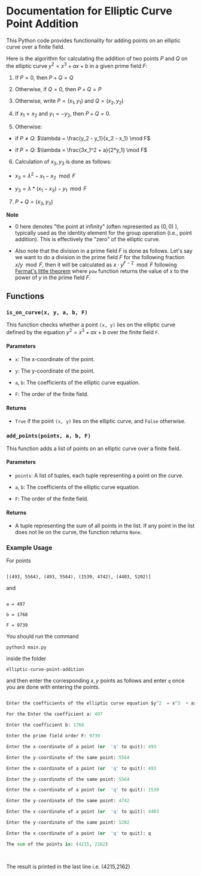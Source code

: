 
# Documentation for Elliptic Curve Point Addition

  

This Python code provides functionality for adding points on an elliptic curve over a finite field.

  

Here is the algorithm for calculating the addition of two points $P$ and $Q$ on the elliptic curve $y^2 = x^3 + ax + b$ in a given prime field $F$:

  

1. If $P = 0$, then $P + Q = Q$

2. Otherwise, if $Q = 0$, then $P + Q = P$

3. Otherwise, write $P = (x_1, y_1)$ and $Q = (x_2,y_2)$

4. If $x_1 = x_2$ and $y_1 = - y_2$, then $P + Q = 0$.

5. Otherwise:

- if $P \neq Q$: $\lambda = \frac{y_2 - y_1}{x_2 - x_1} \mod F$

- if $P = Q$: $\lambda = \frac{3x_1^2 + a}{2*y_1} \mod F$

6. Calculation of $x_3,y_3$ is done as follows:

- $x_3 = \lambda^2 - x_1 - x_2  \mod F$

- $y_3 = \lambda*( x_1 - x_3) - y_1  \mod F$

7. $P + Q = (x_3,y_3)$

  

**Note**

- $0$ here denotes "the point at infinity" (often represented as $(0,0)$ ), typically used as the identity element for the group operation (i.e., point addition). This is effectively the "zero" of the elliptic curve.

  

- Also note that the division in a prime field $F$ is done as follows. Let's say we want to do a division in the prime field $F$ for the following fraction $x/y \mod F$, then it will be calculated as $x \cdot y^{F-2} \mod F$ following [Fermat's little theorem](https://en.wikipedia.org/wiki/Fermat%27s_little_theorem) where `pow` function returns the value of $x$ to the power of $y$ in the prime field $F$.

  

## Functions

  

### `is_on_curve(x, y, a, b, F)`

  

This function checks whether a point `(x, y)` lies on the elliptic curve defined by the equation $y^2 = x^3 + ax + b$ over the finite field `F`.

  

#### Parameters

  

- `x`: The x-coordinate of the point.

- `y`: The y-coordinate of the point.

- `a`, `b`: The coefficients of the elliptic curve equation.

- `F`: The order of the finite field.

  

#### Returns

  

- `True` if the point `(x, y)` lies on the elliptic curve, and `False` otherwise.

  

### `add_points(points, a, b, F)`

  

This function adds a list of points on an elliptic curve over a finite field.

  

#### Parameters

  

- `points`: A list of tuples, each tuple representing a point on the curve.

- `a`, `b`: The coefficients of the elliptic curve equation.

- `F`: The order of the finite field.

  
  

#### Returns

  

- A tuple representing the sum of all points in the list. If any point in the list does not lie on the curve, the function returns `None`.

  

### Example Usage

  

For points

```

[(493, 5564), (493, 5564), (1539, 4742), (4403, 5202)]

```

and

```

a = 497

b = 1768

F = 9739

```

  

You should run the command

```
python3 main.py
```

inside the folder

```
elliptic-curve-point-addition
```

and then enter the corresponding $x,y$ points as follows and enter `q` once you are done with entering the points.

  

```python

Enter the coefficients of the elliptic curve equation $y^2  = x^3  + ax + b$ over a prime finite field $F$.

For the Enter the coefficient a: 497

Enter the coefficient b: 1768

Enter the prime field order F: 9739

Enter the x-coordinate of a point (or  'q' to quit): 493

Enter the y-coordinate of the same point: 5564

Enter the x-coordinate of a point (or  'q' to quit): 493

Enter the y-coordinate of the same point: 5564

Enter the x-coordinate of a point (or  'q' to quit): 1539

Enter the y-coordinate of the same point: 4742

Enter the x-coordinate of a point (or  'q' to quit): 4403

Enter the y-coordinate of the same point: 5202

Enter the x-coordinate of a point (or  'q' to quit): q

The sum of the points is: (4215, 2162)

  

```

  

The result is printed in the last line i.e. (4215,2162)
